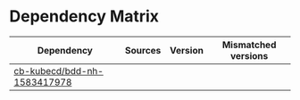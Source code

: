# Dependency Matrix

Dependency | Sources | Version | Mismatched versions
---------- | ------- | ------- | -------------------
[cb-kubecd/bdd-nh-1583417978](https://github.com/cb-kubecd/bdd-nh-1583417978.git) |  | []() | 
